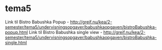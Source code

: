 # tema5

Link til Bistro Babushka Popup - http://greif.nu/kea/2-semester/tema5/undervisningsopgaver/babushkaopgaven/bistroBabushka-popup.html 
Link til Bistro Babushka single view - http://greif.nu/kea/2-semester/tema5/undervisningsopgaver/babushkaopgaven/bistroBabushka-single.html
